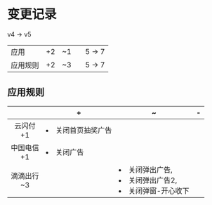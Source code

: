 # 变更记录

v4 -> v5

||||||
|-|:-:|:-:|:-:|:-:|
|应用|+2|~1||5 -> 7|
|应用规则|+2|~3||5 -> 7|

## 应用规则

||+|~|-|
|:-:|-|-|-|
|云闪付<br>+1|<li>关闭首页抽奖广告|||
|中国电信<br>+1|<li>关闭广告|||
|滴滴出行<br>~3||<li>关闭弹出广告,<li>关闭弹出广告2,<li>关闭弹窗-开心收下||
